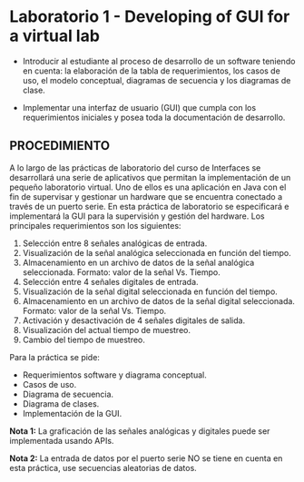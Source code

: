# Laboratorio 1 - Developing of GUI for a virtual lab

* Introducir al estudiante al proceso de desarrollo de un software teniendo en cuenta: la
elaboración de la tabla de requerimientos, los casos de uso, el modelo conceptual,
diagramas de secuencia y los diagramas de clase.

* Implementar una interfaz de usuario (GUI) que cumpla con los requerimientos iniciales
y posea toda la documentación de desarrollo.

## PROCEDIMIENTO

A lo largo de las prácticas de laboratorio del curso de Interfaces se desarrollará una serie de
aplicativos que permitan la implementación de un pequeño laboratorio virtual. Uno de ellos es
una aplicación en Java con el fin de supervisar y gestionar un hardware que se encuentra
conectado a través de un puerto serie.
En esta práctica de laboratorio se especificará e implementará la GUI para la supervisión y
gestión del hardware. Los principales requerimientos son los siguientes:


1. Selección entre 8 señales analógicas de entrada.
2. Visualización de la señal analógica seleccionada en función del tiempo.
3. Almacenamiento en un archivo de datos de la señal analógica seleccionada. Formato:
valor de la señal Vs. Tiempo.
4. Selección entre 4 señales digitales de entrada.
5. Visualización de la señal digital seleccionada en función del tiempo.
6. Almacenamiento en un archivo de datos de la señal digital seleccionada. Formato: valor
de la señal Vs. Tiempo.
7. Activación y desactivación de 4 señales digitales de salida.
8. Visualización del actual tiempo de muestreo.
9. Cambio del tiempo de muestreo.

Para la práctica se pide:
 
* Requerimientos software y diagrama conceptual.
* Casos de uso.
* Diagrama de secuencia.
* Diagrama de clases.
* Implementación de la GUI.

**Nota 1:** La graficación de las señales analógicas y digitales puede ser implementada usando
APIs.

**Nota 2:** La entrada de datos por el puerto serie NO se tiene en cuenta en esta práctica, use
secuencias aleatorias de datos.